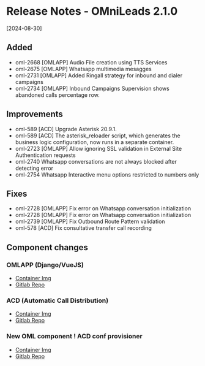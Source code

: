 # Release Notes - OMniLeads 2.1.0

[2024-08-30]

## Added

* oml-2668 [OMLAPP] Audio File creation using TTS Services
* oml-2675 [OMLAPP] Whatsapp multimedia mesagges
* oml-2731 [OMLAPP] Added Ringall strategy for inbound and dialer campaigns
* oml-2734 [OMLAPP] Inbound Campaigns Supervision shows abandoned calls percentage row.

## Improvements

* oml-589 [ACD] Upgrade Asterisk 20.9.1.
* oml-589 [ACD] The asterisk_reloader script, which generates the business logic configuration, now runs in a separate container.
* oml-2723 [OMLAPP] Allow ignoring SSL validation in External Site Authentication requests
* oml-2740 Whatsapp conversations are not always blocked after detecting error
* oml-2754 Whatsapp Interactive menu options restricted to numbers only

## Fixes

* oml-2728 [OMLAPP] Fix error on Whatsapp conversation initialization
* oml-2728 [OMLAPP] Fix error on Whatsapp conversation initialization
* oml-2739 [OMLAPP] Fix Outbound Route Pattern validation
* oml-578 [ACD] Fix consultative transfer call recording

## Component changes

### OMLAPP (Django/VueJS)

* [Container Img](https://hub.docker.com/layers/omnileads/omlapp/240829.01/images/sha256-6e550a1f9ac87aaa8d24069185102db03277448fc21bcd7c1854fe138ca8021a?context=explore)
* [Gitlab Repo](https://gitlab.com/omnileads/ominicontacto/-/tree/240829.01?ref_type=tags)

### ACD (Automatic Call Distribution)

* [Container Img](https://hub.docker.com/layers/omnileads/asterisk/240728.01/images/sha256-1878c24e0de58698b77e47038ef699ecf25b23a403f7ce58c5ecb6b76282d2bf?context=explore)
* [Gitlab Repo](https://gitlab.com/omnileads/omlacd/-/tree/240728.01?ref_type=tags)

### New OML component ! ACD conf provisioner

* [Container Img](https://hub.docker.com/layers/omnileads/acd_retrieve_conf/240729.01/images/sha256-60e8250411697c5b384dc1015a6302c06665f120726b8455090ad3e11ef8e161?context=explore)
* [Gitlab Repo](https://gitlab.com/omnileads/acd_retrieve_conf/-/tree/240729.01?ref_type=tags)